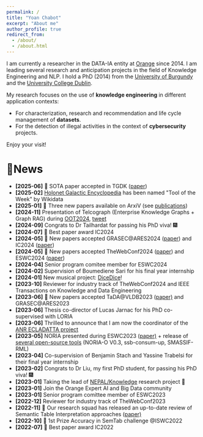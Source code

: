 ```yaml
---
permalink: /
title: "Yoan Chabot"
excerpt: "About me"
author_profile: true
redirect_from: 
  - /about/
  - /about.html
---
```


I am currently a researcher in the DATA-IA entity at [Orange](https://hellofuture.orange.com/) since 2014. 
I am leading several research and anticipation projects in the field of Knowledge Engineering and NLP.
I hold a PhD (2014) from the [University of Burgundy](http://www.ubfc.fr/) and the [University College Dublin](https://www.ucd.ie/).

My research focuses on the use of **knowledge engineering** in different application contexts:
* For characterization, research and recommendation and life cycle management of **datasets**.
* For the detection of illegal activities in the context of **cybersecurity** projects.

Enjoy your visit!

# 🚀News
* **[2025-06]** 📄 SOTA paper accepted in TGDK ([paper](https://yoanchabot.github.io/publications.html#tgdk_2024))
* **[2025-02]** [Holonet Galactic Encyclopedia](https://holonetgalacticmap-frontend.vercel.app/) has been named "Tool of the Week" by Wikidata
* **[2025-01]** 📄 Three new papers available on ArxiV (see [publications](https://yoanchabot.github.io/publications.html))
* **[2024-11]** Presentation of Telcograph (Enterprise Knowledge Graphs + Graph RAG) during [OOT2024](https://hellofuture.orange.com/fr/opentech/), [tweet](https://x.com/yoan_chabot/status/1862224022504673423)
* **[2024-09]** Congrats to Dr Tailhardat for passing his PhD viva! 🎆
* **[2024-07]** 🥇 Best paper award IC2024
* **[2024-05]** 📄 New papers accepted GRASEC@ARES2024 ([paper](https://yoanchabot.github.io/publications.html#grasec_2024)) and IC2024 ([paper](https://yoanchabot.github.io/publications.html#ic_2024))
* **[2024-05]** 📄 New papers accepted TheWebConf2024 ([paper](https://yoanchabot.github.io/publications.html#www_2024)) and ESWC2024 ([paper](https://yoanchabot.github.io/publications.html#eswc_2024))
* **[2024-04]** Senior program comitee member for ESWC2024
* **[2024-02]** Supervision of Boumediene Sari for his final year internship
* **[2024-01]** New musical project: [DiceDice](https://www.youtube.com/@DiceDiceTheBand)! 
* **[2023-10]** Reviewer for industry track of TheWebConf2024 and IEEE Transactions on Knowledge and Data Engineering 
* **[2023-06]** 📄 New papers accepted TaDA@VLDB2023 ([paper)](https://yoanchabot.github.io/publications.html#vldb_2023) and GRASEC@ARES2023
* **[2023-06]** Thesis co-director of Lucas Jarnac for his PhD co-supervised with LORIA
* **[2023-06]** Thrilled to announce that I am now the coordinator of the [ANR ECLADATTA project](https://yoanchabot.github.io/research.html#ecladatta)
* **[2023-05]** NORIA presented during ESWC2023 ([paper)](https://yoanchabot.github.io/publications.html#eswc_2023_a) + release of [several open-source tools](https://yoanchabot.github.io/code.html) (NORIA-O V0.3, ssb-consum-up, SMASSIF-RML)
* **[2023-04]** Co-supervision of Benjamin Stach and Yassine Trabelsi for their final year internship
* **[2023-02]** Congrats to Dr Liu, my first PhD student, for passing his PhD viva! 🎆
* **[2023-01]** Taking the lead of [NEPAL/Knowledge](https://yoanchabot.github.io/research.html#knowledge) research project 🧙
* **[2023-01]** Join the Orange Expert AI and Big Data community
* **[2023-01]** Senior program comittee member of ESWC2023
* **[2022-12]** Reviewer for industry track of TheWebConf2023
* **[2022-11]** 📕 Our research squad has released an up-to-date review of Semantic Table Interpretation approaches ([paper)](https://yoanchabot.github.io/publications.html#jows_2022)
* **[2022-10]** 🥇 1st Prize Accuracy in SemTab challenge @ISWC2022
* **[2022-07]** 🥇 Best paper award IC2022
